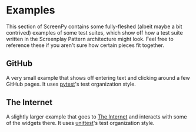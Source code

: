 Examples
========

This section of ScreenPy contains some fully-fleshed (albeit maybe a bit contrived) examples of some test suites, which show off how a test suite written in the Screenplay Pattern architecture might look. Feel free to reference these if you aren't sure how certain pieces fit together.

GitHub
------

A very small example that shows off entering text and clicking around a few GitHub pages. It uses [pytest](https://docs.pytest.org/en/latest/)'s test organization style.

The Internet
------------

A slightly larger example that goes to [The Internet](https://the-internet.herokuapp.com/) and interacts with some of the widgets there. It uses [unittest](https://docs.python.org/3/library/unittest.html)'s test organization style.
